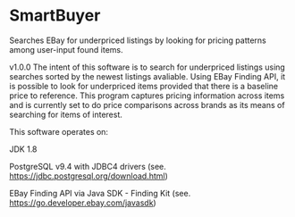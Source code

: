 # SmartBuyer
Searches EBay for underpriced listings by looking for pricing patterns among user-input found items.

v1.0.0
The intent of this software is to search for underpriced listings using searches sorted by the newest listings avaliable. Using
EBay Finding API, it is possible to look for underpriced items provided that there is a baseline price to reference.  This
program captures pricing information across items and is currently set to do price comparisons across brands as its means
of searching for items of interest.

This software operates on:

JDK 1.8

PostgreSQL v9.4 with JDBC4 drivers (see. https://jdbc.postgresql.org/download.html)

EBay Finding API via Java SDK - Finding Kit (see. https://go.developer.ebay.com/javasdk)


